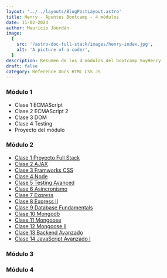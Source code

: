 ```yaml
---
layout: '../../layouts/BlogPostLayout.astro'
title: Henry - Apuntes Bootcamp - 4 módulos
date: 11-02-2024
author: Mauricio Jourdán
image:
  {
    src: '/astro-doc-full-stack/images/henry-index.jpg',
    alt: 'A picture of a coder',
  }
description: Resumen de los 4 módulos del bootcamp SoyHenry
draft: false
category: Reference Docs HTML CSS JS
---
```


### Módulo 1

- Clase 1 ECMAScript
- Clase 2 ECMAScript 2
- Clase 3 DOM
- Clase 4 Testing
- Proyecto del módulo

### Módulo 2

- [Clase 1 Proyecto Full Stack](/astro-doc-full-stack/blog/details/clase1-proyecto-full-stack)
- [Clase 2 AJAX](/astro-doc-full-stack/blog/details/clase2-ajax)
- [Clase 3 Framworks CSS](/astro-doc-full-stack/blog/details/clase3-frameworks-css)
- [Clase 4 Node](/astro-doc-full-stack/blog/details/clase4-node)
- [Clase 5 Testing Avanced](/astro-doc-full-stack/blog/details/clase5-testing-avanced)
- [Clase 6 Asincronismo](/astro-doc-full-stack/blog/details/clase6-asincronismo)
- [Clase 7 Express](/astro-doc-full-stack/blog/details/clase7-express)
- [Clase 8 Express II](/astro-doc-full-stack/blog/details/clase8-express-II)
- [Clase 9 Database Fundamentals](/astro-doc-full-stack/blog/details/clase9-database-fundamentals)
- [Clase 10 Mongodb](/astro-doc-full-stack/blog/details/clase10-mongodb)
- [Clase 11 Mongoose](/astro-doc-full-stack/blog/details/clase11-mongoose)
- [Clase 12 Mongoose II](/astro-doc-full-stack/blog/details/clase12-mongoose-II)
- [Clase 13 Backend Avanzado](/astro-doc-full-stack/blog/details/clase13-backend-avanzado)
- [Clase 14 JavaScript Avanzado I](/astro-doc-full-stack/blog/details/clase14-js-avanzadoI)

### Módulo 3

### Módulo 4
